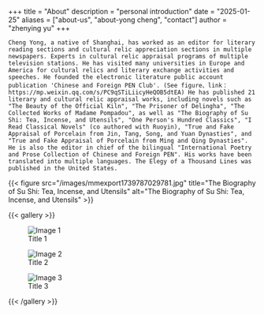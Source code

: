 +++
title = "About"
description = "personal introduction"
date = "2025-01-25"
aliases = ["about-us", "about-yong cheng", "contact"]
author = "zhenying yu"
+++

    Cheng Yong, a native of Shanghai, has worked as an editor for literary reading sections and cultural relic appreciation sections in multiple newspapers. Experts in cultural relic appraisal programs of multiple television stations. He has visited many universities in Europe and America for cultural relics and literary exchange activities and speeches. He founded the electronic literature public account publication 'Chinese and Foreign PEN Club'. (See figure、link：https://mp.weixin.qq.com/s/PC9qSTiLiicyHeQOB5dtEA) He has published 21 literary and cultural relic appraisal works, including novels such as "The Beauty of the Official Kiln", "The Prisoner of Delingha", "The Collected Works of Madame Pompadou", as well as "The Biography of Su Shi: Tea, Incense, and Utensils", "One Person's Hundred Classics", "I Read Classical Novels" (co authored with Ruoyin), "True and Fake Appraisal of Porcelain from Jin, Tang, Song, and Yuan Dynasties", and "True and Fake Appraisal of Porcelain from Ming and Qing Dynasties". He is also the editor in chief of the bilingual "International Poetry and Prose Collection of Chinese and Foreign PEN". His works have been translated into multiple languages. The Elegy of a Thousand Lines was published in the United States.
    
{{< figure src="/images/mmexport1739787029781.jpg" title="The Biography of Su Shi: Tea, Incense, and Utensils" alt="The Biography of Su Shi: Tea, Incense, and Utensils" >}}

{{< gallery >}}
  <figure>
    <img src="/images/image1.jpg" alt="Image 1" title="Title 1">
    <figcaption>Title 1</figcaption>
  </figure>
  <figure>
    <img src="/images/image2.jpg" alt="Image 2" title="Title 2">
    <figcaption>Title 2</figcaption>
  </figure>
  <figure>
    <img src="/images/image3.jpg" alt="Image 3" title="Title 3">
    <figcaption>Title 3</figcaption>
  </figure>
{{< /gallery >}}
